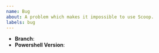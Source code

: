 ```yaml
---
name: Bug
about: A problem which makes it impossible to use Scoop.
labels: bug
---
```


- **Branch**: <!-- `scoop config SCOOP_BRANCH | clip` -->
- **Powershell Version**: <!-- Use: `$PSVersionTable.PSVersion.ToString() | clip` -->

<!-- Describe your problem: -->

<!-- Add a screenshot, reproducible steps or terminal output: -->

<!-- Are you under a special environment? Do you use a proxy? Can you provide other relevant information which could help with problem identifying? -->
